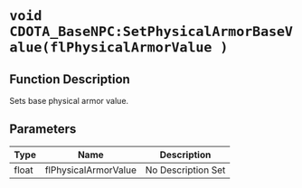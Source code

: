 # `void CDOTA_BaseNPC:SetPhysicalArmorBaseValue(flPhysicalArmorValue )`
## Function Description
Sets base physical armor value.
## Parameters
Type|Name|Description
--|--|--
float|flPhysicalArmorValue|No Description Set
